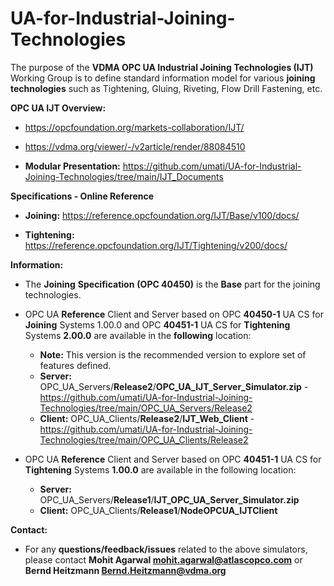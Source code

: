 # UA-for-Industrial-Joining-Technologies
The purpose of the **VDMA OPC UA Industrial Joining Technologies (IJT)** Working Group is to define standard information model for various **joining** **technologies** such as Tightening, Gluing, Riveting, Flow Drill Fastening, etc.

**OPC UA IJT Overview:** 

- https://opcfoundation.org/markets-collaboration/IJT/

- https://vdma.org/viewer/-/v2article/render/88084510 

- **Modular Presentation:** 
   https://github.com/umati/UA-for-Industrial-Joining-Technologies/tree/main/IJT_Documents 

**Specifications - Online Reference** 

   - **Joining:** https://reference.opcfoundation.org/IJT/Base/v100/docs/

   - **Tightening:** https://reference.opcfoundation.org/IJT/Tightening/v200/docs/

**Information:**
- The **Joining** **Specification** **(OPC 40450)** is the **Base** part for the joining technologies.

- OPC UA **Reference** Client and Server based on OPC **40450-1** UA CS for **Joining** Systems 1.00.0 and OPC **40451-1** UA CS for **Tightening** Systems **2.00.0** are available in the **following** location:
   - **Note:** This version is the recommended version to explore set of features defined.

    * **Server:** OPC_UA_Servers/**Release2**/**OPC_UA_IJT_Server_Simulator.zip** - https://github.com/umati/UA-for-Industrial-Joining-Technologies/tree/main/OPC_UA_Servers/Release2 
    * **Client:** OPC_UA_Clients/**Release2**/**IJT_Web_Client** - https://github.com/umati/UA-for-Industrial-Joining-Technologies/tree/main/OPC_UA_Clients/Release2

- OPC UA **Reference** Client and Server based on OPC **40451-1** UA CS for **Tightening** Systems **1.00.0** are available in the following location:

   * **Server:** OPC_UA_Servers/**Release1**/**IJT_OPC_UA_Server_Simulator.zip**
   * **Client:** OPC_UA_Clients/**Release1**/**NodeOPCUA_IJTClient**
     
**Contact:**
- For any **questions/feedback/issues** related to the above simulators, please contact **Mohit Agarwal mohit.agarwal@atlascopco.com** or **Bernd Heitzmann Bernd.Heitzmann@vdma.org**


